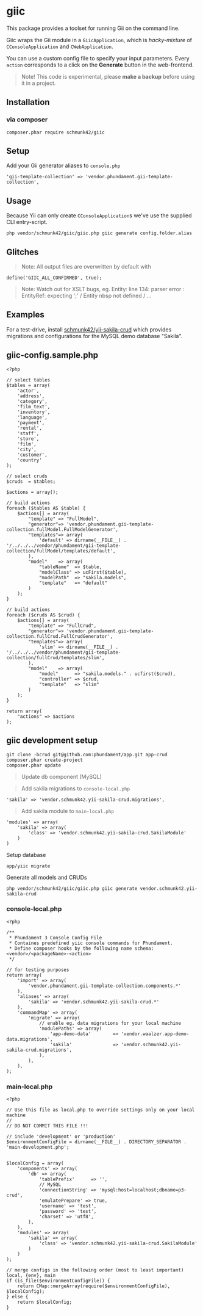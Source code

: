 giic
====

This package provides a toolset for running Gii on the command line.

Giic wraps the Gii module in a `GiicApplication`, which is *hacky-mixture* of `CConsoleApplication` and `CWebApplication`.

You can use a custom config file to specify your input parameters. Every `action` corresponds to a click on the **Generate** button in the web-frontend.

> Note! This code is experimental, please **make a backup** before using it in a project.


Installation
------------

### via composer

`composer.phar require schmunk42/giic`


Setup
-----

Add your Gii generator aliases to `console.php`

    'gii-template-collection' => 'vendor.phundament.gii-template-collection',

Usage
-----

Because Yii can only create `CConsoleApplication`s we've use the supplied CLI entry-script. 

    php vendor/schmunk42/giic/giic.php giic generate config.folder.alias

Glitches
--------

> Note: All output files are overwritten by default with

    define('GIIC_ALL_CONFIRMED', true);

> Note: Watch out for XSLT bugs, eg.  Entity: line 134: parser error : EntityRef: expecting ';' / Entity nbsp not defined / ...


Examples
--------

For a test-drive, install [schmunk42/yii-sakila-crud](https://github.com/schmunk42/yii-sakila-crud) which provides migrations and configurations for the MySQL demo database "Sakila".

## giic-config.sample.php

```
<?php

// select tables
$tables = array(
    'actor',
    'address',
    'category',
    'film_text',
    'inventory',
    'language',
    'payment',
    'rental',
    'staff',
    'store',
    'film',
    'city',
    'customer',
    'country'
);

// select cruds
$cruds  = $tables;

$actions = array();

// build actions
foreach ($tables AS $table) {
    $actions[] = array(
        "template" => "FullModel",
        "generator"=> 'vendor.phundament.gii-template-collection.fullModel.FullModelGenerator',
        "templates"=> array(
            'default' => dirname(__FILE__) . '/../../../vendor/phundament/gii-template-collection/fullModel/templates/default',
        ),
        "model"    => array(
            "tableName"  => $table,
            "modelClass" => ucFirst($table),
            "modelPath"  => "sakila.models",
            "template"   => "default"
        )
    );
}

// build actions
foreach ($cruds AS $crud) {
    $actions[] = array(
        "template" => "FullCrud",
        "generator"=> 'vendor.phundament.gii-template-collection.fullCrud.FullCrudGenerator',
        "templates"=> array(
            'slim' => dirname(__FILE__) . '/../../../vendor/phundament/gii-template-collection/fullCrud/templates/slim',
        ),
        "model"    => array(
            "model"      => "sakila.models." . ucfirst($crud),
            "controller" => $crud,
            "template"   => "slim"
        )
    );
}

return array(
    "actions" => $actions
);
```

    
## giic development setup

    git clone -bcrud git@github.com:phundament/app.git app-crud
    composer.phar create-project
    composer.phar update

> Update db component (MySQL)

> Add sakila migrations to `console-local.php`

    'sakila' => 'vendor.schmunk42.yii-sakila-crud.migrations',

> Add sakila module to `main-local.php`

    'modules' => array(
        'sakila' => array(
            'class' => 'vendor.schmunk42.yii-sakila-crud.SakilaModule'
        )
    )

Setup database

    app/yiic migrate

Generate all models and CRUDs
    
    php vendor/schmunk42/giic/giic.php giic generate vendor.schmunk42.yii-sakila-crud
    
    
### console-local.php

```
<?php

/**
 * Phundament 3 Console Config File
 * Containes predefined yiic console commands for Phundament.
 * Define composer hooks by the following name schema: <vendor>/<packageName>-<action>
 */

// for testing purposes
return array(
    'import' => array(
        'vendor.phundament.gii-template-collection.components.*'
    ),
    'aliases' => array(
        'sakila' => 'vendor.schmunk42.yii-sakila-crud.*'
    ),    
    'commandMap' => array(
        'migrate' => array(
            // enable eg. data migrations for your local machine
            'modulePaths' => array(
                'app-demo-data'        => 'vendor.waalzer.app-demo-data.migrations',
                'sakila'               => 'vendor.schmunk42.yii-sakila-crud.migrations',
            ),
        ),
    ),
);
```

### main-local.php

```
<?php

// Use this file as local.php to override settings only on your local machine
//
// DO NOT COMMIT THIS FILE !!!

// include 'development' or 'production'
$environmentConfigFile = dirname(__FILE__) . DIRECTORY_SEPARATOR . 'main-development.php';


$localConfig = array(
    'components' => array(
        'db' => array(
            'tablePrefix'      => '',
            // MySQL
            'connectionString' => 'mysql:host=localhost;dbname=p3-crud',
            'emulatePrepare' => true,
            'username' => 'test',
            'password' => 'test',
            'charset' => 'utf8',
        ),
    ),
    'modules' => array(
        'sakila' => array(
            'class' => 'vendor.schmunk42.yii-sakila-crud.SakilaModule'
        )
    )
);

// merge configs in the following order (most to least important) local, {env}, main
if (is_file($environmentConfigFile)) {
    return CMap::mergeArray(require($environmentConfigFile), $localConfig);
} else {
    return $localConfig;
}
```    

